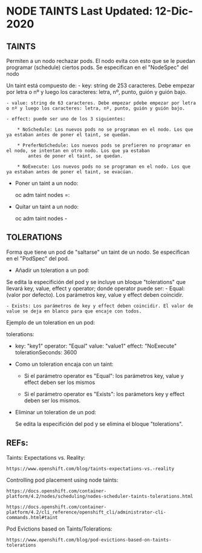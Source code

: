 NODE TAINTS					Last Updated: 12-Dic-2020
============

TAINTS
------
Permiten a un nodo rechazar pods. El nodo evita con esto que se le puedan programar (schedule) ciertos pods.
Se especifican en el "NodeSpec" del nodo

Un  taint está compuesto de:
	- key: string de 253 caracteres. Debe empezar por letra o nº y luego los caracteres: letra, nº, punto, guión y guión bajo. 

	- value: string de 63 caracteres. Debe empezar pdebe empezar por letra o nº y luego los caracteres: letra, nº, punto, guión y guión bajo. 
		
	- effect: puede ser uno de los 3 siguientes:

		* NoSchedule: Los nuevos pods no se programan en el nodo. Los que ya estaban antes de poner el taint, se quedan.

		* PreferNoSchedule: Los nuevos pods se prefieren no programar en el nodo, se intentan en otro nodo. Los que ya estaban 
			antes de poner el taint, se quedan.

		* NoExecute: Los nuevos pods no se programan en el nodo. Los que ya estaban antes de poner el taint, se evacúan.

* Poner un taint a un nodo:

	oc adm taint nodes <nodo> <key>=<value>:<effect>

* Quitar un taint a un nodo:

	oc adm taint nodes <nodo> <key>-


TOLERATIONS
-----------
Forma que tiene un pod de "saltarse" un taint de un nodo.
Se especifican en el "PodSpec" del pod.

* Añadir un toleration a un pod:

 Se edita la especifición del pod y se incluye un bloque "tolerations" que llevará key, value, effect y operator;
 donde operator puede ser:
	- Equal: (valor por defecto). Los parámetros key, value y effect deben coincidir.

	- Exists: Los parámetros de key y effect deben coincidir. El valor de value se deja en blanco para que encaje con todos.

 Ejemplo de un toleration en un pod:

tolerations:
- key: "key1" 
  operator: "Equal" 
  value: "value1" 
  effect: "NoExecute" 
  tolerationSeconds: 3600 

* Como un toleration encaja con un taint:

	- Si el parámetro operator es "Equal": los parámetros key, value y effect deben ser los mismos

	- Si el parámetro operator es "Exists": los parámetors key y effect deben ser los mismos.

* Eliminar un toleration de un pod:

  Se edita la especifición del pod y se elimina el bloque "tolerations".



REFs: 
-----

 Taints: Expectations vs. Reality:

	https://www.openshift.com/blog/taints-expectations-vs.-reality

 Controlling pod placement using node taints:

	https://docs.openshift.com/container-platform/4.2/nodes/scheduling/nodes-scheduler-taints-tolerations.html

	https://docs.openshift.com/container-platform/4.2/cli_reference/openshift_cli/administrator-cli-commands.html#taint

 Pod Evictions based on Taints/Tolerations:

	https://www.openshift.com/blog/pod-evictions-based-on-taints-tolerations
